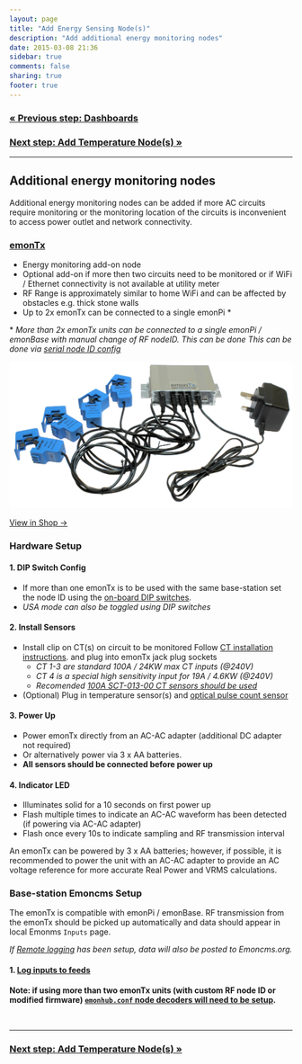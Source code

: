 ```yaml
---
layout: page
title: "Add Energy Sensing Node(s)"
description: "Add additional energy monitoring nodes"
date: 2015-03-08 21:36
sidebar: true
comments: false
sharing: true
footer: true
---
```


### [&laquo; Previous step: Dashboards](/setup/dashboards/)

### [Next step: Add Temperature Node(s) &raquo;](/setup/emonth/)

***

## Additional energy monitoring nodes

Additional energy monitoring nodes can be added if more AC circuits require monitoring or the monitoring location of the circuits is inconvenient to access power outlet and network connectivity.


### **[emonTx](https://shop.openenergymonitor.com/emontx-v3-electricity-monitoring-transmitter-unit-433mhz/)**

- Energy monitoring add-on node
- Optional add-on if more then two circuits need to be monitored or if WiFi / Ethernet connectivity is not available at utility meter
- RF Range is approximately similar to home WiFi and can be affected by obstacles e.g. thick stone walls
- Up to 2x emonTx can be connected to a single emonPi *


\* *More than 2x emonTx units can be connected to a single emonPi / emonBase with manual change of RF nodeID. This can be done This can be done via [serial node ID config](https://community.openenergymonitor.org/t/emontx-emonth-configure-rf-settings-via-serial-released-fw-v2-6-v3-2/2064?u=glyn.hudson)*

![emontx](/images/setup/emontx.jpg)

<a class="btn pull-right" href="http://shop.openenergymonitor.com/emontx-v3-electricity-monitoring-transmitter-unit-433mhz/">View in Shop &rarr; </a>

### Hardware Setup

#### 1. DIP Switch Config

- If more than one emonTx is to be used with the same base-station set the node ID using the [on-board DIP switches](https://wiki.openenergymonitor.org/index.php/EmonTx_V3.4#DIP_Switch_Config).
 - *USA mode can also be toggled using DIP switches*

#### 2. Install Sensors

- Install clip on CT(s) on circuit to be monitored Follow [CT installation instructions](/setup/install). and plug into emonTx jack plug sockets
  - *CT 1-3 are standard 100A / 24KW max CT inputs (@240V)*
  - *CT 4 is a special high sensitivity input for 19A / 4.6KW (@240V)*
  - *Recomended [100A SCT-013-00 CT sensors should be used](http://shop.openenergymonitor.com/100a-max-clip-on-current-sensor-ct/)*
- (Optional) Plug in temperature sensor(s) and [optical pulse count sensor](http://shop.openenergymonitor.com/optical-utility-meter-led-pulse-sensor/)


#### 3. Power Up
- Power emonTx directly from an AC-AC adapter (additional DC adapter not required)
- Or alternatively power via 3 x AA batteries.
- **All sensors should be connected before power up**


#### 4. Indicator LED
  - Illuminates solid for a 10 seconds on first power up
  - Flash multiple times to indicate an AC-AC waveform has been detected (if powering via AC-AC adapter)
  - Flash once every 10s to indicate sampling and RF transmission interval

<p class='note'>
An emonTx can be powered by 3 x AA batteries; however, if possible, it is recommended to power the unit with an AC-AC adapter to provide an AC voltage reference for more accurate Real Power and VRMS calculations.
</p>

### Base-station Emoncms Setup

The emonTx is compatible with emonPi / emonBase. RF transmission from the emonTx should be picked up automatically and data should appear in local Emonms `Inputs` page.

*If [Remote logging](/setup/remote) has been setup, data will also be posted to Emoncms.org.*

#### 1. [Log inputs to feeds](/setup/local/)

**Note: if using more than two emonTx units (with custom RF node ID or modified firmware) [`emonhub.conf` node decoders will need to be setup](https://github.com/openenergymonitor/emonhub/blob/emon-pi/configuration.md).**

<br>

***

### [Next step: Add Temperature Node(s) &raquo;](/setup/emonth/)
